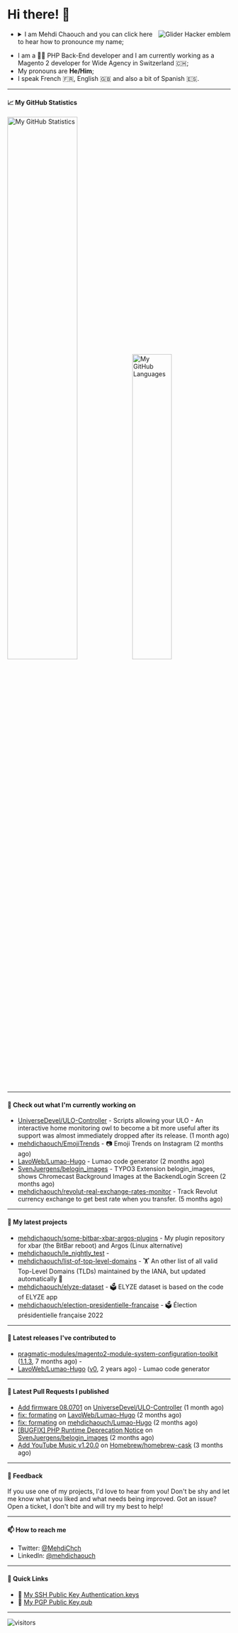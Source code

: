 # Hi there! 👋

<a href="#"><img align="right" title="Glider Hacker emblem" alt="Glider Hacker emblem" src="https://www.mediawiki.org/w/index.php?title=Special:Redirect/file/Glider.svg&width=140&height=140"></a>

- <details>
    <summary>I am Mehdi Chaouch and you can click here to hear how to pronounce my name;</summary>

    https://user-images.githubusercontent.com/861701/137650876-14f45303-cd42-4c4e-a172-a80abc8aa627.mp4
</details>

- I am a 👨‍💻 PHP Back-End developer and I am currently working as a Magento 2 developer for Wide Agency in Switzerland 🇨🇭;
- My pronouns are **He/Him**;
- I speak French 🇫🇷, English 🇬🇧 and also a bit of Spanish 🇪🇸.

---

#### 📈 My GitHub Statistics

<img alt="My GitHub Statistics" src="https://github-readme-stats.vercel.app/api?username=mehdichaouch&show_icons=true&count_private=true&theme=dark&hide_title=false&hide_border=true" width="56%" height="56%" /><img alt="My GitHub Languages" src="https://github-readme-stats.vercel.app/api/top-langs/?username=mehdichaouch&layout=compact&langs_count=10&theme=dark&hide_title=true&hide_border=true" width="42%" height="42%" />

---

#### 👷 Check out what I'm currently working on

- [UniverseDevel/ULO-Controller](https://github.com/UniverseDevel/ULO-Controller) - Scripts allowing your ULO - An interactive home monitoring owl to become a bit more useful after its support was almost immediately dropped after its release. (1 month ago)
- [mehdichaouch/EmojiTrends](https://github.com/mehdichaouch/EmojiTrends) - 📷 Emoji Trends on Instagram (2 months ago)
- [LavoWeb/Lumao-Hugo](https://github.com/LavoWeb/Lumao-Hugo) - Lumao code generator (2 months ago)
- [SvenJuergens/belogin_images](https://github.com/SvenJuergens/belogin_images) - TYPO3 Extension belogin_images, shows Chromecast Background Images at the BackendLogin Screen (2 months ago)
- [mehdichaouch/revolut-real-exchange-rates-monitor](https://github.com/mehdichaouch/revolut-real-exchange-rates-monitor) - Track Revolut currency exchange to get best rate when you transfer. (5 months ago)

---

#### 🌱 My latest projects

- [mehdichaouch/some-bitbar-xbar-argos-plugins](https://github.com/mehdichaouch/some-bitbar-xbar-argos-plugins) - My plugin repository for xbar (the BitBar reboot) and Argos (Linux alternative)
- [mehdichaouch/le_nightly_test](https://github.com/mehdichaouch/le_nightly_test) - 
- [mehdichaouch/list-of-top-level-domains](https://github.com/mehdichaouch/list-of-top-level-domains) - 🏋️ An other list of all valid Top-Level Domains (TLDs) maintained by the IANA, but updated automatically 🎉
- [mehdichaouch/elyze-dataset](https://github.com/mehdichaouch/elyze-dataset) - 🗳️ ELYZE dataset is based on the code of ELYZE app
- [mehdichaouch/election-presidentielle-francaise](https://github.com/mehdichaouch/election-presidentielle-francaise) - 🗳️  Élection présidentielle française 2022

---

#### 🔭 Latest releases I've contributed to

- [pragmatic-modules/magento2-module-system-configuration-toolkit](https://github.com/pragmatic-modules/magento2-module-system-configuration-toolkit) ([1.1.3](https://github.com/pragmatic-modules/magento2-module-system-configuration-toolkit/releases/tag/1.1.3), 7 months ago) - 
- [LavoWeb/Lumao-Hugo](https://github.com/LavoWeb/Lumao-Hugo) ([v0](https://github.com/LavoWeb/Lumao-Hugo/releases/tag/v0), 2 years ago) - Lumao code generator

---

#### 🔨 Latest Pull Requests I published

- [Add firmware 08.0701](https://github.com/UniverseDevel/ULO-Controller/pull/4) on [UniverseDevel/ULO-Controller](https://github.com/UniverseDevel/ULO-Controller) (1 month ago)
- [fix: formating](https://github.com/LavoWeb/Lumao-Hugo/pull/37) on [LavoWeb/Lumao-Hugo](https://github.com/LavoWeb/Lumao-Hugo) (2 months ago)
- [fix: formating](https://github.com/mehdichaouch/Lumao-Hugo/pull/1) on [mehdichaouch/Lumao-Hugo](https://github.com/mehdichaouch/Lumao-Hugo) (2 months ago)
- [[BUGFIX] PHP Runtime Deprecation Notice](https://github.com/SvenJuergens/belogin_images/pull/6) on [SvenJuergens/belogin_images](https://github.com/SvenJuergens/belogin_images) (2 months ago)
- [Add YouTube Music v1.20.0](https://github.com/Homebrew/homebrew-cask/pull/148404) on [Homebrew/homebrew-cask](https://github.com/Homebrew/homebrew-cask) (3 months ago)

---

#### 💬 Feedback

If you use one of my projects, I'd love to hear from you! Don't be shy and let me know what you liked
and what needs being improved. Got an issue? Open a ticket, I don't bite and will try my best to help!

---

#### 📫 How to reach me

- Twitter: [@MehdiChch](https://www.twitter.com/MehdiChch/)
- LinkedIn: [@mehdichaouch](https://www.linkedin.com/in/mehdichaouch/)

---

#### 🔗 Quick Links

- 🔐  [My SSH Public Key Authentication.keys](https://github.com/mehdichaouch.keys)
- 🔐  [My PGP Public Key.pub](https://gist.githubusercontent.com/mehdichaouch/mehdichaouch.pub)

---

![visitors](https://visitor-badge.laobi.icu/badge?page_id=mehdichaouch)
